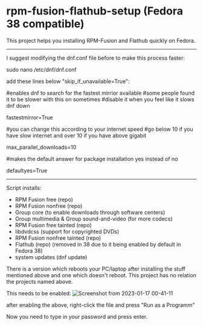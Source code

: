 # rpm-fusion-flathub-setup (Fedora 38 compatible)

This project helps you installing RPM-Fusion and Flathub quickly on Fedora.

_____________________________________________________

I suggest modifying the dnf.conf file before to make this process faster:

sudo nano /etc/dnf/dnf.conf

add these lines below "skip_if_unavailable=True":

#enables dnf to search for the fastest mirrior available
#some people found it to be slower with this on sometimes
#disable it when you feel like it slows dnf down

fastestmirror=True

#you can change this according to your internet speed
#go below 10 if you have slow internet and over 10 if you have above gigabit

max_parallel_downloads=10

#makes the default answer for package installation yes instead of no

defaultyes=True

______________________________________________________

Script installs:
- RPM Fusion free (repo)
- RPM Fusion nonfree (repo)
- Group core (to enable downloads through software centers)
- Group multimedia & Group sound-and-video (for more codecs)
- RPM Fusion free tainted (repo)
- libdvdcss (support for copyrighted DVDs)
- RPM Fusion nonfree tainted (repo)
- Flathub (repo) (removed in 38 due to it being enabled by default in Fedora 38)
- system updates (dnf update)

There is a version which reboots your PC/laptop after installing the stuff mentioned above and one which doesn't reboot.
This project has no relation the projects named above.

This needs to be enabled:
![Screenshot from 2023-01-17 00-41-11](https://user-images.githubusercontent.com/95959450/212780926-f5806457-5b99-4c5c-9b70-ef21296ea32e.png)

after enabling the above, right-click the file and press "Run as a Programm"

Now you need to type in your password and press enter.
